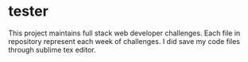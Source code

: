 # tester
This project maintains full stack web developer challenges.
Each file in repository represent each week of challenges.
I did save my code files through sublime tex editor. 
